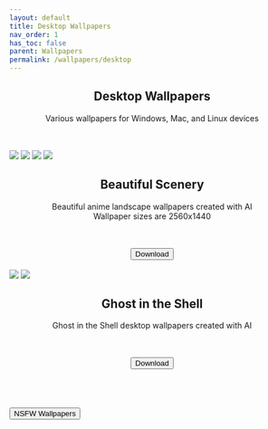 ```yaml
---
layout: default
title: Desktop Wallpapers
nav_order: 1
has_toc: false
parent: Wallpapers
permalink: /wallpapers/desktop
---
```


<div class="card">
<div class="container">
<h2 class="text-small" style="text-align:center">Desktop Wallpapers</h2>
<p class="text-small" style="text-align:center">Various wallpapers for Windows, Mac, and Linux devices</p>
</div>
</div>
<br />

<!-- 
{: .note }
> {: .opaque }
> 
>
> 
-->

<br />
<div class="card">
<div class="gallery">
<img src="https://the-back-room.info/assets/images/wallpapers/desktop/sfw/Beautiful Scenery/1750480460_3014_34030.png" />
<img src="https://the-back-room.info/assets/images/wallpapers/desktop/sfw/Beautiful Scenery/1750480485_1019_57794.png" />
<img src="https://the-back-room.info/assets/images/wallpapers/desktop/sfw/Beautiful Scenery/1750480504_3865_47983.png" />
<img src="https://the-back-room.info/assets/images/wallpapers/desktop/sfw/Beautiful Scenery/1750480526_725_36644.png" />
</div>
<div class="container">
<h2 class="text-small" style="text-align:center">Beautiful Scenery</h2>
<p class="text-small" style="text-align:center">Beautiful anime landscape wallpapers created with AI<br />Wallpaper sizes are 2560x1440</p><br /><br />
<span class="fs-3">
<div align="center" class="text-small">
<a href="https://gitlab.com/the-back-room/Wallpapers/-/archive/main/Wallpapers-main.zip?path=desktop/SFW/Beautiful-Scenery" target="_blank">
<button type="button" name="button" class="btn">Download</button></a> 
</div>
</span>
</div>
<br />
</div>
<div class="card">
<div class="gallery">
<img src="https://the-back-room.info/assets/images/wallpapers/desktop/sfw/Ghost in the Shell/Wallpaper (1).png">
<img src="https://the-back-room.info/assets/images/wallpapers/desktop/sfw/Ghost in the Shell/Wallpaper (2).png">
</div>
<div class="container">
<h2 class="text-small" style="text-align:center">Ghost in the Shell</h2>
<p class="text-small" style="text-align:center">Ghost in the Shell desktop wallpapers created with AI</p><br /><br />
<span class="fs-3">
<div align="center" class="text-small">
<a href="https://gitlab.com/the-back-room/Wallpapers/-/archive/main/Wallpapers-main.zip?path=desktop/SFW/Ghost-in-the-Shell" target="_blank">
<button type="button" name="button" class="btn">Download</button></a> 
</div>
</span>
<br />
</div>
</div>
<br /><br />
<!-- ////////////////////////////////////////////////////////////////////////////////////////////////////////////////////// -->
<br />
<a href="/wallpapers/desktop/nsfw">
<button type="button" name="button" class="btn">NSFW Wallpapers</button></a> 
<br />
<!-- ////////////////////////////////////////////////////////////////////////////////////////////////////////////////////// -->